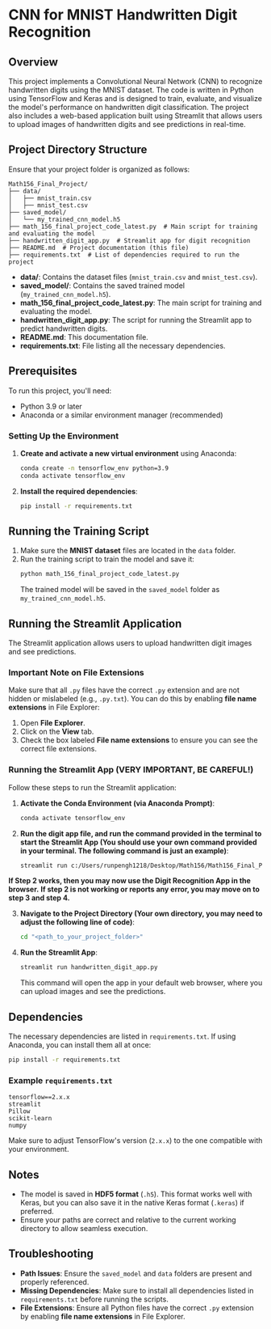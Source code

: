 # CNN for MNIST Handwritten Digit Recognition

## Overview
This project implements a Convolutional Neural Network (CNN) to recognize handwritten digits using the MNIST dataset. The code is written in Python using TensorFlow and Keras and is designed to train, evaluate, and visualize the model's performance on handwritten digit classification. The project also includes a web-based application built using Streamlit that allows users to upload images of handwritten digits and see predictions in real-time.

## Project Directory Structure
Ensure that your project folder is organized as follows:

```
Math156_Final_Project/
├── data/
│   ├── mnist_train.csv
│   ├── mnist_test.csv
├── saved_model/
│   └── my_trained_cnn_model.h5
├── math_156_final_project_code_latest.py  # Main script for training and evaluating the model
├── handwritten_digit_app.py  # Streamlit app for digit recognition
├── README.md  # Project documentation (this file)
├── requirements.txt  # List of dependencies required to run the project
```

- **data/**: Contains the dataset files (`mnist_train.csv` and `mnist_test.csv`).
- **saved_model/**: Contains the saved trained model (`my_trained_cnn_model.h5`).
- **math_156_final_project_code_latest.py**: The main script for training and evaluating the model.
- **handwritten_digit_app.py**: The script for running the Streamlit app to predict handwritten digits.
- **README.md**: This documentation file.
- **requirements.txt**: File listing all the necessary dependencies.

## Prerequisites
To run this project, you'll need:
- Python 3.9 or later
- Anaconda or a similar environment manager (recommended)

### Setting Up the Environment
1. **Create and activate a new virtual environment** using Anaconda:
   ```sh
   conda create -n tensorflow_env python=3.9
   conda activate tensorflow_env
   ```

2. **Install the required dependencies**:
   ```sh
   pip install -r requirements.txt
   ```

## Running the Training Script
1. Make sure the **MNIST dataset** files are located in the `data` folder.
2. Run the training script to train the model and save it:
   ```sh
   python math_156_final_project_code_latest.py
   ```
   The trained model will be saved in the `saved_model` folder as `my_trained_cnn_model.h5`.

## Running the Streamlit Application
The Streamlit application allows users to upload handwritten digit images and see predictions.

### Important Note on File Extensions
Make sure that all `.py` files have the correct `.py` extension and are not hidden or mislabeled (e.g., `.py.txt`). You can do this by enabling **file name extensions** in File Explorer:
1. Open **File Explorer**.
2. Click on the **View** tab.
3. Check the box labeled **File name extensions** to ensure you can see the correct file extensions.

### Running the Streamlit App (VERY IMPORTANT, BE CAREFUL!)
Follow these steps to run the Streamlit application:

1. **Activate the Conda Environment (via Anaconda Prompt)**:
   ```sh
   conda activate tensorflow_env
   ```
   
2. **Run the digit app file, and run the command provided in the terminal to start the Streamlit App (You should use your own command provided in your terminal. The following command is just an example)**:
   ```sh
   streamlit run c:/Users/runpengh1218/Desktop/Math156/Math156_Final_Project/handwritten_digit_app.py
   ```

**If Step 2 works, then you may now use the Digit Recognition App in the browser.**
**If step 2 is not working or reports any error, you may move on to step 3 and step 4.**

3. **Navigate to the Project Directory (Your own directory, you may need to adjust the following line of code)**:
   ```sh
   cd "<path_to_your_project_folder>"
   ```

4. **Run the Streamlit App**:
   ```sh
   streamlit run handwritten_digit_app.py
   ```
   This command will open the app in your default web browser, where you can upload images and see the predictions.

## Dependencies
The necessary dependencies are listed in `requirements.txt`. If using Anaconda, you can install them all at once:
```sh
pip install -r requirements.txt
```

### Example `requirements.txt`
```
tensorflow==2.x.x
streamlit
Pillow
scikit-learn
numpy
```

Make sure to adjust TensorFlow's version (`2.x.x`) to the one compatible with your environment.

## Notes
- The model is saved in **HDF5 format** (`.h5`). This format works well with Keras, but you can also save it in the native Keras format (`.keras`) if preferred.
- Ensure your paths are correct and relative to the current working directory to allow seamless execution.

## Troubleshooting
- **Path Issues**: Ensure the `saved_model` and `data` folders are present and properly referenced.
- **Missing Dependencies**: Make sure to install all dependencies listed in `requirements.txt` before running the scripts.
- **File Extensions**: Ensure all Python files have the correct `.py` extension by enabling **file name extensions** in File Explorer.

